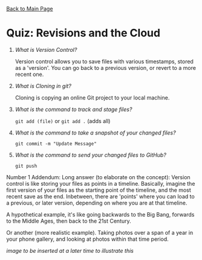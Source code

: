 [Back to Main Page](https://roguestar112.github.io/reading-notes/)

# Quiz: Revisions and the Cloud

1. *What is Version Control?*

    Version control allows you to save files with various timestamps, stored as a 'version'.
    You can go back to a previous version, or revert to a more recent one.

2. *What is Cloning in git?*

    Cloning is copying an online Git project to your local machine.

3. *What is the command to track and stage files?*

    `git add (file)` or `git add .` (adds all)

4. *What is the command to take a snapshot of your changed files?*

    `git commit -m "Update Message"`

5. *What is the command to send your changed files to GitHub?*

    `git push`


Number 1 Addendum:
Long answer (to elaborate on the concept):
Version control is like storing your files as points in a timeline. Basically, imagine
the first version of your files as the starting point of the timeline, and the most recent save as the end.
Inbetween, there are 'points' where you can load to a previous, or later version, depending on where
you are at that timeline.

A hypothetical example, it's like going backwards to the Big Bang, forwards to the Middle Ages, then back to the 21st Century.

Or another (more realistic example). Taking photos over a span of a year in your phone gallery, and looking at photos within that time period.

*image to be inserted at a later time to illustrate this*